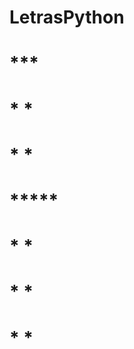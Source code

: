 # LetrasPython


#   ***                                                                                                         
#  *   *                                                                                                        
#  *   *                                                                                                        
#  *****                                                                                                        
#  *   *                                                                                                        
#  *   *                                                                                                        
#  *   * 
